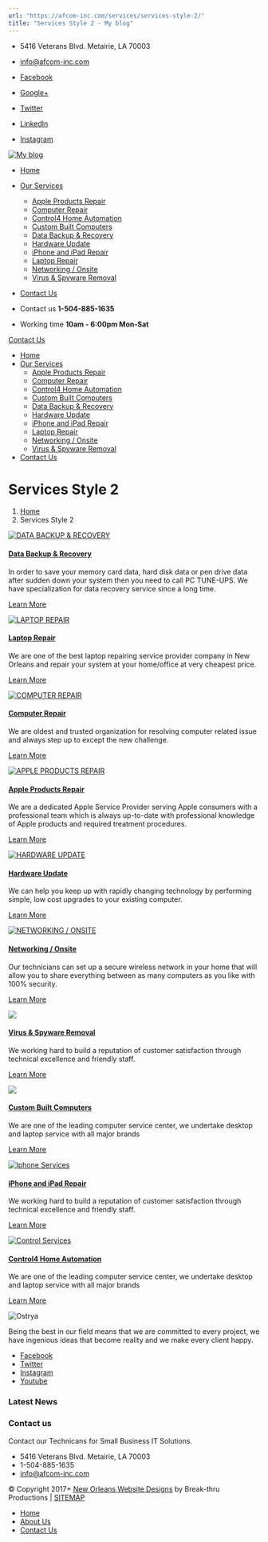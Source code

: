 ```yaml
---
url: "https://afcom-inc.com/services/services-style-2/"
title: "Services Style 2 - My blog"
---
```


- 5416 Veterans Blvd. Metairie, LA 70003
- info@afcom-inc.com

- [Facebook](https://www.facebook.com/PCTuneUps365/ "Facebook")
- [Google+](https://www.google.com/search?rlz=1C1GCEA_enUS850US850&ei=UmAmXfn0AsvOtQbX75eACw&q=pc+tune+ups+&oq=pc+tune+ups+&gs_l=psy-ab.3..35i39j0i22i30l3j38.16232.16232..16580...0.0..0.94.94.1......0....1..gws-wiz.......0i71.YC_HGYoKHs8 "Google+")
- [Twitter](https://twitter.com/pctuneups "Twitter")
- [LinkedIn](https://www.linkedin.com/company/pctuneups?trk=public_profile_position_image "LinkedIn")
- [Instagram](https://www.instagram.com/pc_tuneups/ "Instagram")

[![My blog](https://afcom-inc.com/wp-content/uploads/2017/08/logo1.png)](https://afcom-inc.com/ "My blog")

- [Home](https://afcom-inc.com/)
- [Our Services](https://afcom-inc.com/services/services-style-2/)
  - [Apple Products Repair](https://afcom-inc.com/service/apple-products-repair/)
  - [Computer Repair](https://afcom-inc.com/service/computer-repair/)
  - [Control4 Home Automation](https://afcom-inc.com/service/control4-new-orleans/)
  - [Custom Built Computers](https://afcom-inc.com/service/custom-built-computers/)
  - [Data Backup & Recovery](https://afcom-inc.com/service/data-backup-recovery/)
  - [Hardware Update](https://afcom-inc.com/service/hardware-update/)
  - [iPhone and iPad Repair](https://afcom-inc.com/service/iphone-and-ipad-repair/)
  - [Laptop Repair](https://afcom-inc.com/service/laptop-repair/)
  - [Networking / Onsite](https://afcom-inc.com/service/networking-issues-solving/)
  - [Virus & Spyware Removal](https://afcom-inc.com/service/virus-spyware-removal/)
- [Contact Us](https://afcom-inc.com/contact-us/)

- Contact us **1-504-885-1635**
- Working time **10am - 6:00pm Mon-Sat**

[Contact Us](https://afcom-inc.com/contact-us/)

- [Home](https://afcom-inc.com/)
- [Our Services](https://afcom-inc.com/services/services-style-2/)
  - [Apple Products Repair](https://afcom-inc.com/service/apple-products-repair/)
  - [Computer Repair](https://afcom-inc.com/service/computer-repair/)
  - [Control4 Home Automation](https://afcom-inc.com/service/control4-new-orleans/)
  - [Custom Built Computers](https://afcom-inc.com/service/custom-built-computers/)
  - [Data Backup & Recovery](https://afcom-inc.com/service/data-backup-recovery/)
  - [Hardware Update](https://afcom-inc.com/service/hardware-update/)
  - [iPhone and iPad Repair](https://afcom-inc.com/service/iphone-and-ipad-repair/)
  - [Laptop Repair](https://afcom-inc.com/service/laptop-repair/)
  - [Networking / Onsite](https://afcom-inc.com/service/networking-issues-solving/)
  - [Virus & Spyware Removal](https://afcom-inc.com/service/virus-spyware-removal/)
- [Contact Us](https://afcom-inc.com/contact-us/)

# Services Style 2

1. [Home](https://afcom-inc.com/)
2. Services Style 2

[![DATA BACKUP & RECOVERY](https://afcom-inc.com/wp-content/uploads/2016/11/data-recovery-sewrvice-600x400.jpeg)](https://afcom-inc.com/service/data-backup-recovery/)

#### [Data Backup & Recovery](https://afcom-inc.com/service/data-backup-recovery/)

In order to save your memory card data, hard disk data or pen drive data after sudden down your system then you need to call PC TUNE-UPS. We have specialization for data recovery service since a long time.

[Learn More](https://afcom-inc.com/service/data-backup-recovery/)

[![LAPTOP REPAIR](https://afcom-inc.com/wp-content/uploads/2016/11/laptop-repair-services-600x400.jpg)](https://afcom-inc.com/service/laptop-repair/)

#### [Laptop Repair](https://afcom-inc.com/service/laptop-repair/)

We are one of the best laptop repairing service provider company in New Orleans and repair your system at your home/office at very cheapest price.

[Learn More](https://afcom-inc.com/service/laptop-repair/)

[![COMPUTER REPAIR](https://afcom-inc.com/wp-content/uploads/2016/11/service-03-600x400.jpg)](https://afcom-inc.com/service/computer-repair/)

#### [Computer Repair](https://afcom-inc.com/service/computer-repair/)

We are oldest and trusted organization for resolving computer related issue and always step up to except the new challenge.

[Learn More](https://afcom-inc.com/service/computer-repair/)

[![APPLE PRODUCTS REPAIR](https://afcom-inc.com/wp-content/uploads/2016/11/service-04-600x400.jpg)](https://afcom-inc.com/service/apple-products-repair/)

#### [Apple Products Repair](https://afcom-inc.com/service/apple-products-repair/)

We are a dedicated Apple Service Provider serving Apple consumers with a professional team which is always up-to-date with professional knowledge of Apple products and required treatment procedures.

[Learn More](https://afcom-inc.com/service/apple-products-repair/)

[![HARDWARE UPDATE](https://afcom-inc.com/wp-content/uploads/2016/11/service-05-600x400.jpg)](https://afcom-inc.com/service/hardware-update/)

#### [Hardware Update](https://afcom-inc.com/service/hardware-update/)

We can help you keep up with rapidly changing technology by performing simple, low cost upgrades to your existing computer.

[Learn More](https://afcom-inc.com/service/hardware-update/)

[![NETWORKING / ONSITE](https://afcom-inc.com/wp-content/uploads/2016/11/project-03-600x400.jpg)](https://afcom-inc.com/service/networking-issues-solving/)

#### [Networking / Onsite](https://afcom-inc.com/service/networking-issues-solving/)

Our technicians can set up a secure wireless network in your home that will allow you to share everything between as many computers as you like with 100% security.

[Learn More](https://afcom-inc.com/service/networking-issues-solving/)

[![](https://afcom-inc.com/wp-content/uploads/2016/11/service-07-600x400.jpg)](https://afcom-inc.com/service/virus-spyware-removal/)

#### [Virus & Spyware Removal](https://afcom-inc.com/service/virus-spyware-removal/)

We working hard to build a reputation of customer satisfaction through technical excellence and friendly staff.

[Learn More](https://afcom-inc.com/service/virus-spyware-removal/)

[![](https://afcom-inc.com/wp-content/uploads/2016/11/service-08-600x400.jpg)](https://afcom-inc.com/service/custom-built-computers/)

#### [Custom Built Computers](https://afcom-inc.com/service/custom-built-computers/)

We are one of the leading computer service center, we undertake desktop and laptop service with all major brands

[Learn More](https://afcom-inc.com/service/custom-built-computers/)

[![Iphone Services](https://afcom-inc.com/wp-content/uploads/2016/11/ipone-services-600x400.jpg)](https://afcom-inc.com/service/iphone-and-ipad-repair/)

#### [iPhone and iPad Repair](https://afcom-inc.com/service/iphone-and-ipad-repair/)

We working hard to build a reputation of customer satisfaction through technical excellence and friendly staff.

[Learn More](https://afcom-inc.com/service/iphone-and-ipad-repair/)

[![Control Services](https://afcom-inc.com/wp-content/uploads/2016/11/control4-services-600x400.jpg)](https://afcom-inc.com/service/control4-new-orleans/)

#### [Control4 Home Automation](https://afcom-inc.com/service/control4-new-orleans/)

We are one of the leading computer service center, we undertake desktop and laptop service with all major brands

[Learn More](https://afcom-inc.com/service/control4-new-orleans/)

![Ostrya](https://afcom-inc.com/wp-content/uploads/2017/08/logo1.png)

Being the best in our field means that we are committed to every project, we have ingenious ideas that become reality and we make every client happy.

- [Facebook](https://www.facebook.com/PCTuneUps365/ "Facebook")
- [Twitter](https://twitter.com/pctuneups "Twitter")
- [Instagram](https://www.instagram.com/pc_tuneups/ "Instagram")
- [Youtube](https://www.youtube.com/channel/UCLBMfHkUR9qu9WyNBGigPlg "Youtube")

### Latest News

### Contact us

Contact our Technicans for Small Business IT Solutions.

- 5416 Veterans Blvd.
Metairie, LA 70003
- 1-504-885-1635
- [info@afcom-inc.com](mailto:info@afcom-inc.com)

© Copyright 2017+ [New Orleans Website Designs](http://break-thruproductions.com/) by Break-thru Productions \| [SITEMAP](https://afcom-inc.com/sitemap_index.xml)

- [Home](https://afcom-inc.com/home/)
- [About Us](https://afcom-inc.com/pages/about-us/)
- [Contact Us](https://afcom-inc.com/contact-us/)
